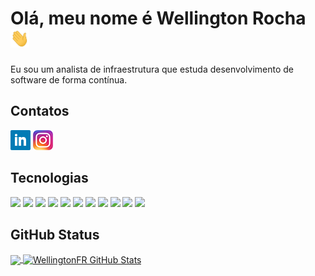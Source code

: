# Olá, meu nome é Wellington Rocha <img src="https://raw.githubusercontent.com/WellingtonFR/WellingtonFR/main/wave.gif" width="30px" height="30px" />

Eu sou um analista de infraestrutura que estuda desenvolvimento de software de forma contínua.

## Contatos
[![Linkedin][1.1]][1]
[![Instagram][1.2]][2]

## Tecnologias
![](https://img.shields.io/badge/JavaScript-informational?style=for-the-badge&logo=javascript&logoColor=black&color=f0db4f)
![](https://img.shields.io/badge/Typescript-informational?style=for-the-badge&logo=typescript&logoColor=white&color=3178c6)
![](https://img.shields.io/badge/React-informational?style=for-the-badge&logo=react&logoColor=black&color=88dded)
![](https://img.shields.io/badge/Next.Js-informational?style=for-the-badge&logo=next.js&logoColor=white&color=1571ab)
![](https://img.shields.io/badge/Node.Js-informational?style=for-the-badge&logo=Node.js&logoColor=white&color=3C873A)
![](https://img.shields.io/badge/HTML-informational?style=for-the-badge&logo=html5&logoColor=white&color=f06529)
![](https://img.shields.io/badge/CSS-informational?style=for-the-badge&logo=css3&logoColor=white&color=264de4)
![](https://img.shields.io/badge/GIT-informational?style=for-the-badge&logo=Git&logoColor=white&color=de411d)
![](https://img.shields.io/badge/Linux-informational?style=for-the-badge&logo=linux&logoColor=white&color=e95420)
![](https://img.shields.io/badge/Bash-informational?style=for-the-badge&logo=gnu-bash&logoColor=white&color=66a62e)
![](https://img.shields.io/badge/Powershell-informational?style=for-the-badge&logo=gnu-bash&logoColor=white&color=1571ab)

## GitHub Status

<a href="https://github.com/WellingtonFR/WellingtonFR">
  <img align="center" src="https://github-readme-stats.vercel.app/api/top-langs/?username=WellingtonFR&title_color=ffffff&text_color=c9cacc&icon_color=2bbc8a&bg_color=1d1f21&langs_count=5&count_private=true" />
</a>
<a href="https://github.com/WellingtonFR/WellingtonFR">
  <img align="center" src="https://github-readme-stats.vercel.app/api?username=WellingtonFR&show_icons=true&line_height=40&count_private=true&title_color=ffffff&text_color=c9cacc&icon_color=2bbc8a&bg_color=1d1f21" alt="WellingtonFR GitHub Stats" />
</a>

[1]: http://www.linkedin.com/in/wellington-de-freitas-rocha-a845231b9
[1.1]: https://raw.githubusercontent.com/WellingtonFR/WellingtonFR/main/LinkedinLogo.png

[2]: https://www.instagram.com/wellington.f.r/
[1.2]: https://raw.githubusercontent.com/WellingtonFR/WellingtonFR/main/InstagramLogo.png
